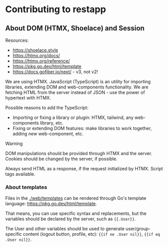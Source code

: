 # Contributing to restapp

## About DOM (HTMX, Shoelace) and Session

Resources:

- <https://shoelace.style>
- <https://htmx.org/docs/>
- <https://htmx.org/reference/>
- <https://pkg.go.dev/html/template>
- <https://docs.gofiber.io/next/> - v3, not v2!

We are using HTMX. JavaScript (TypeScript) is an utility for importing
libraries, extending DOM and web-components functionality. We are fetching HTML
from the server instead of JSON - use the power of hypertext with HTMX.

Possible reasons to add the TypeScript:

- Importing or fixing a library or plugin: HTMX, tailwind, any web-components
  library, etc.
- Fixing or extending DOM features: make libraries to work together, adding new
  web-component, etc.

> [!WARNING]
> DOM manipulations should be provided through HTMX and the server. Cookies
> should be changed by the server, if possible.
>
> Always send HTML as a response, if the request initialized by HTMX. Script
> tags available.

### About templates

Files in the [./web/templates](./web/templates) can be rendered through Go's
template language: <https://pkg.go.dev/html/template>.

That means, you can use specific syntax and replacements, but the variables
should be declared by the server, such as `{{.User}}`.

The User and other variables should be used to generate user/group-specific
content (logout button, profile, etc): `{{if ne .User nil}}`,
`{{if eq .User nil}}`.
